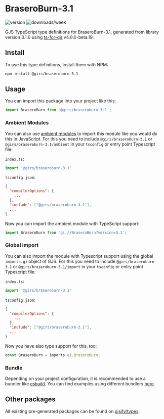 
# BraseroBurn-3.1

![version](https://img.shields.io/npm/v/@girs/braseroburn-3.1)
![downloads/week](https://img.shields.io/npm/dw/@girs/braseroburn-3.1)


GJS TypeScript type definitions for BraseroBurn-3.1, generated from library version 3.1.0 using [ts-for-gir](https://github.com/gjsify/ts-for-gir) v4.0.0-beta.19.


## Install

To use this type definitions, install them with NPM:
```bash
npm install @girs/braseroburn-3.1
```

## Usage

You can import this package into your project like this:
```ts
import BraseroBurn from '@girs/braseroburn-3.1';
```

### Ambient Modules

You can also use [ambient modules](https://github.com/gjsify/ts-for-gir/tree/main/packages/cli#ambient-modules) to import this module like you would do this in JavaScript.
For this you need to include `@girs/braseroburn-3.1` or `@girs/braseroburn-3.1/ambient` in your `tsconfig` or entry point Typescript file:

`index.ts`:
```ts
import '@girs/braseroburn-3.1'
```

`tsconfig.json`:
```json
{
  "compilerOptions": {
    ...
  },
  "include": ["@girs/braseroburn-3.1"],
  ...
}
```

Now you can import the ambient module with TypeScript support: 

```ts
import BraseroBurn from 'gi://BraseroBurn?version=3.1';
```

### Global import

You can also import the module with Typescript support using the global `imports.gi` object of GJS.
For this you need to include `@girs/braseroburn-3.1` or `@girs/braseroburn-3.1/import` in your `tsconfig` or entry point Typescript file:

`index.ts`:
```ts
import '@girs/braseroburn-3.1'
```

`tsconfig.json`:
```json
{
  "compilerOptions": {
    ...
  },
  "include": ["@girs/braseroburn-3.1"],
  ...
}
```

Now you have also type support for this, too:

```ts
const BraseroBurn = imports.gi.BraseroBurn;
```

### Bundle

Depending on your project configuration, it is recommended to use a bundler like [esbuild](https://esbuild.github.io/). You can find examples using different bundlers [here](https://github.com/gjsify/ts-for-gir/tree/main/examples).

## Other packages

All existing pre-generated packages can be found on [gjsify/types](https://github.com/gjsify/types).

